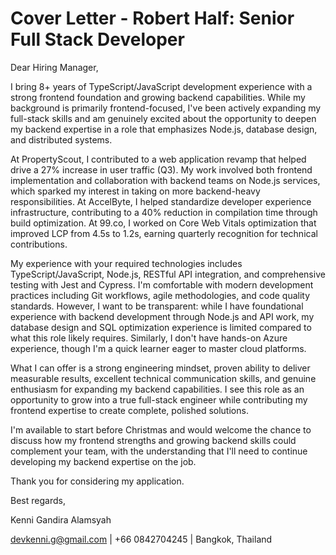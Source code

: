 # Cover Letter - Robert Half: Senior Full Stack Developer

Dear Hiring Manager,

I bring 8+ years of TypeScript/JavaScript development experience with a strong frontend foundation and growing backend capabilities. While my background is primarily frontend-focused, I've been actively expanding my full-stack skills and am genuinely excited about the opportunity to deepen my backend expertise in a role that emphasizes Node.js, database design, and distributed systems.

At PropertyScout, I contributed to a web application revamp that helped drive a 27% increase in user traffic (Q3). My work involved both frontend implementation and collaboration with backend teams on Node.js services, which sparked my interest in taking on more backend-heavy responsibilities. At AccelByte, I helped standardize developer experience infrastructure, contributing to a 40% reduction in compilation time through build optimization. At 99.co, I worked on Core Web Vitals optimization that improved LCP from 4.5s to 1.2s, earning quarterly recognition for technical contributions.

My experience with your required technologies includes TypeScript/JavaScript, Node.js, RESTful API integration, and comprehensive testing with Jest and Cypress. I'm comfortable with modern development practices including Git workflows, agile methodologies, and code quality standards. However, I want to be transparent: while I have foundational experience with backend development through Node.js and API work, my database design and SQL optimization experience is limited compared to what this role likely requires. Similarly, I don't have hands-on Azure experience, though I'm a quick learner eager to master cloud platforms.

What I can offer is a strong engineering mindset, proven ability to deliver measurable results, excellent technical communication skills, and genuine enthusiasm for expanding my backend capabilities. I see this role as an opportunity to grow into a true full-stack engineer while contributing my frontend expertise to create complete, polished solutions.

I'm available to start before Christmas and would welcome the chance to discuss how my frontend strengths and growing backend skills could complement your team, with the understanding that I'll need to continue developing my backend expertise on the job.

Thank you for considering my application.

Best regards,

Kenni Gandira Alamsyah

devkenni.g@gmail.com | +66 0842704245 | Bangkok, Thailand
